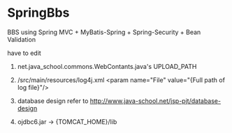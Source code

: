 SpringBbs
============

BBS using Spring MVC + MyBatis-Spring + Spring-Security + Bean Validation



have to edit
 
1. net.java_school.commons.WebContants.java's UPLOAD_PATH

2. /src/main/resources/log4j.xml 
&lt;param name="File"  value="{Full path of log file}"/&gt; 

3. database design
   refer to http://www.java-school.net/jsp-pjt/database-design
   
4. ojdbc6.jar -> {TOMCAT_HOME}/lib   




